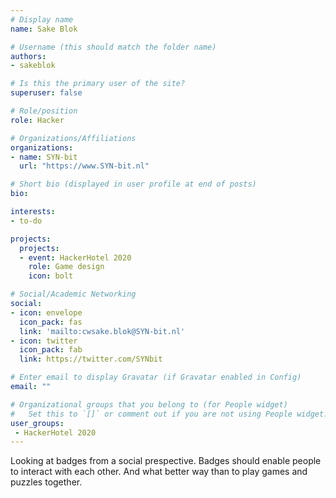 ```yaml
---
# Display name
name: Sake Blok

# Username (this should match the folder name)
authors:
- sakeblok

# Is this the primary user of the site?
superuser: false

# Role/position
role: Hacker

# Organizations/Affiliations
organizations:
- name: SYN-bit
  url: "https://www.SYN-bit.nl"

# Short bio (displayed in user profile at end of posts)
bio: 

interests:
- to-do

projects:
  projects:
  - event: HackerHotel 2020
    role: Game design
    icon: bolt

# Social/Academic Networking
social:
- icon: envelope
  icon_pack: fas
  link: 'mailto:cwsake.blok@SYN-bit.nl'
- icon: twitter
  icon_pack: fab
  link: https://twitter.com/SYNbit

# Enter email to display Gravatar (if Gravatar enabled in Config)
email: ""

# Organizational groups that you belong to (for People widget)
#   Set this to `[]` or comment out if you are not using People widget.
user_groups:
 - HackerHotel 2020
---
```


Looking at badges from a social prespective. Badges should enable people
to interact with each other. And what better way than to play games 
and puzzles together.
